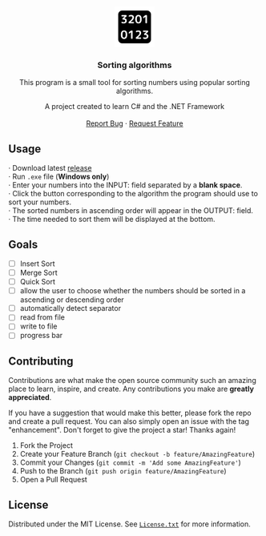 
<a name="readme-top"></a>

<br />
<div align="center">
  <a href="https://github.com/rege1980/sorting_algorithms">
    <img src="logo.svg" alt="Logo" width="80" height="80">
  </a>

<h3 align="center">Sorting algorithms</h3>

  <p align="center">
    This program is a small tool for sorting numbers using popular sorting algorithms.
    <br />
    <p align="center">
   A project created to learn C# and the .NET Framework
   <br />
   <br />
    <a href="https://github.com/rege1980/sorting-algorithms/issues">Report Bug</a>
    ·
    <a href="https://github.com/rege1980/sorting-algorithms/issues">Request Feature</a>
  </p>
</div>

## Usage
 · Download latest [release](https://github.com/rege1980/sorting-algorithms/releases)
 <br />
 · Run `.exe` file (**Windows only**)
 <br />
 · Enter your numbers into the INPUT: field separated by a **blank space**.
 <br />
 · Click the button corresponding to the algorithm the program should use to sort your numbers.
 <br />
 · The sorted numbers in ascending order will appear in the OUTPUT: field. 
 <br />
 · The time needed to sort them will be displayed at the bottom.
 
## Goals

- [ ] Insert Sort
- [ ] Merge Sort
- [ ] Quick Sort
- [ ] allow the user to choose whether the numbers should be sorted in a ascending or descending order
- [ ] automatically detect separator
- [ ] read from file
- [ ] write to file
- [ ] progress bar

## Contributing

Contributions are what make the open source community such an amazing place to learn, inspire, and create. Any contributions you make are **greatly appreciated**.

If you have a suggestion that would make this better, please fork the repo and create a pull request. You can also simply open an issue with the tag "enhancement".
Don't forget to give the project a star! Thanks again!

1. Fork the Project
2. Create your Feature Branch (`git checkout -b feature/AmazingFeature`)
3. Commit your Changes (`git commit -m 'Add some AmazingFeature'`)
4. Push to the Branch (`git push origin feature/AmazingFeature`)
5. Open a Pull Request

## License

Distributed under the MIT License. See <a href="https://github.com/rege1980/sorting-algorithms/blob/main/LICENSE.txt">`License.txt`</a> for more information.

